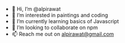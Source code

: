 - 👋 Hi, I’m @alpirawat
- 👀 I’m interested in paintings and coding
- 🌱 I’m currently learning basics of Javascript
- 💞️ I’m looking to collaborate on npm
- 📫 Reach me out on alpirawat@gmail.com

<!---
alpirawat/alpirawat is a ✨ special ✨ repository because its `README.md` (this file) appears on your GitHub profile.
You can click the Preview link to take a look at your changes.
--->
